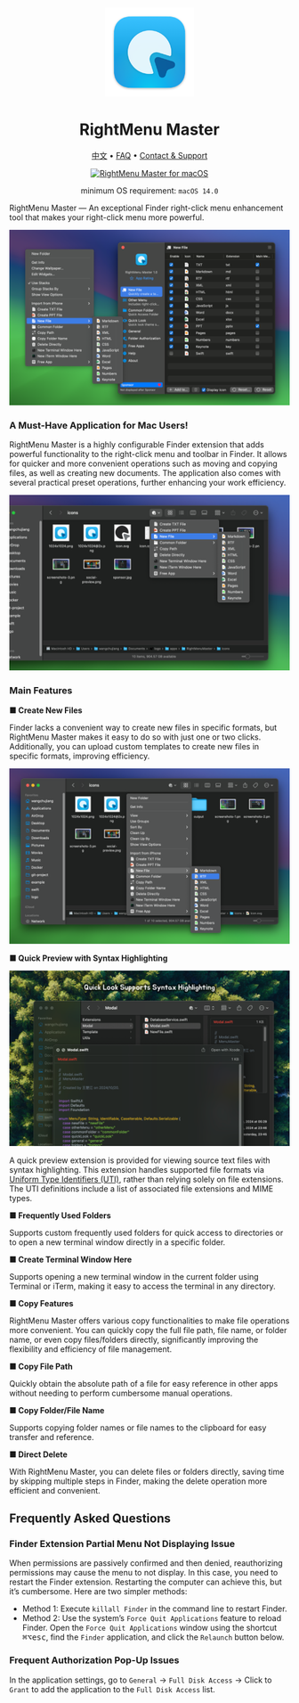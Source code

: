 <div align="center">
  <br />
  <br />
  <a href="https://wangchujiang.com/rightmenu-master/">
  <img src="./assets/logo.png" alt="RightMenu Master LOGO" width="160" height="160">
  </a>
  <h1>RightMenu Master</h1>
  <!--rehype:style=border: 0;-->
  <p>
    <a href="./README.zh.md">中文</a> • 
		<a href="#frequently-asked-questions">FAQ</a> • 
    <a target="_blank" href="https://github.com/jaywcjlove/rightmenu-master/issues/new?assignees=&labels=support%2Cfeedback%2Cquestion&projects=&template=bug_report.yml&title=%F0%9F%99%8B%E2%80%8D%E2%99%82%EF%B8%8F+Support+%26+Feedback%3A+RightMenu+Master">Contact & Support</a>
  </p>
  <p>
    <a target="_blank" href="https://apps.apple.com/app/rightmenu-master/6737160756" title="RightMenu Master for macOS">
      <img alt="RightMenu Master for macOS" src="https://jaywcjlove.github.io/sb/download/macos.svg" height="51">
    </a>
  </p>
</div>

<div align="center">

minimum OS requirement: `macOS 14.0`

</div>

RightMenu Master — An exceptional Finder right-click menu enhancement tool that makes your right-click menu more powerful.

![RightMenu Master Screenshot 1](./assets/screenshots-1.png)

### A Must-Have Application for Mac Users!

RightMenu Master is a highly configurable Finder extension that adds powerful functionality to the right-click menu and toolbar in Finder. It allows for quicker and more convenient operations such as moving and copying files, as well as creating new documents. The application also comes with several practical preset operations, further enhancing your work efficiency.

![RightMenu Master Screenshot 4](./assets/screenshots-4.png)

### Main Features

**■ Create New Files**

Finder lacks a convenient way to create new files in specific formats, but RightMenu Master makes it easy to do so with just one or two clicks. Additionally, you can upload custom templates to create new files in specific formats, improving efficiency.

![RightMenu Master Screenshot 3](./assets/screenshots-3.png)

**■ Quick Preview with Syntax Highlighting**

![RightMenu Master Screenshot 2](./assets/screenshots-2.png)

A quick preview extension is provided for viewing source text files with syntax highlighting. This extension handles supported file formats via [Uniform Type Identifiers (UTI)](https://developer.apple.com/library/archive/documentation/FileManagement/Conceptual/understanding_utis/understand_utis_intro/understand_utis_intro.html), rather than relying solely on file extensions. The UTI definitions include a list of associated file extensions and MIME types.

**■ Frequently Used Folders**

Supports custom frequently used folders for quick access to directories or to open a new terminal window directly in a specific folder.

**■ Create Terminal Window Here**

Supports opening a new terminal window in the current folder using Terminal or iTerm, making it easy to access the terminal in any directory.

**■ Copy Features**

RightMenu Master offers various copy functionalities to make file operations more convenient. You can quickly copy the full file path, file name, or folder name, or even copy files/folders directly, significantly improving the flexibility and efficiency of file management.

**■ Copy File Path**

Quickly obtain the absolute path of a file for easy reference in other apps without needing to perform cumbersome manual operations.

**■ Copy Folder/File Name**

Supports copying folder names or file names to the clipboard for easy transfer and reference.

**■ Direct Delete**

With RightMenu Master, you can delete files or folders directly, saving time by skipping multiple steps in Finder, making the delete operation more efficient and convenient.

## Frequently Asked Questions

### Finder Extension Partial Menu Not Displaying Issue

When permissions are passively confirmed and then denied, reauthorizing permissions may cause the menu to not display. In this case, you need to restart the Finder extension. Restarting the computer can achieve this, but it’s cumbersome. Here are two simpler methods:

- Method 1: Execute `killall Finder` in the command line to restart Finder.  
- Method 2: Use the system’s `Force Quit Applications` feature to reload Finder. Open the `Force Quit Applications` window using the shortcut <kbd>⌘</kbd><kbd>⌥</kbd><kbd>esc</kbd>, find the `Finder` application, and click the `Relaunch` button below.

### Frequent Authorization Pop-Up Issues

In the application settings, go to `General` -> `Full Disk Access` -> Click to `Grant` to add the application to the `Full Disk Access` list.

<!--idoc:config:
site: RightMenu Master
title: An exceptional Finder right-click menu enhancement tool that makes your right-click menu more powerful.
keywords: RightMenu, Finder, macOS, application, file management, create new file, copy functionality, enhancement tool
-->